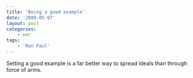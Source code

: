 ```yaml
---
title: 'Being a good example'
date: '2009-05-07'
layout: post
categories:
    - war
tags:
    - 'Ron Paul'
---
```


Setting a good example is a far better way to spread ideals than through force of arms.